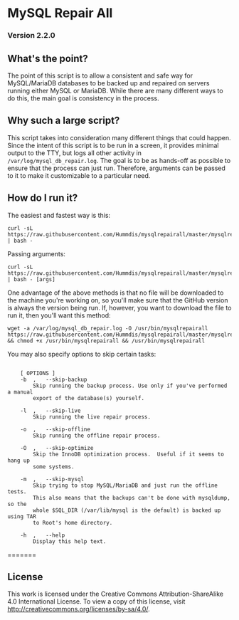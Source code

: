 # MySQL Repair All

### Version 2.2.0

## What's the point?

The point of this script is to allow a consistent and safe way for MySQL/MariaDB databases to be backed up and repaired on servers running either MySQL or MariaDB.  While there are many different ways to do this, the main goal is consistency in the process.

## Why such a large script?

This script takes into consideration many different things that could happen.  Since the intent of this script is to be run in a screen, it provides minimal output to the TTY, but logs all other activity in `/var/log/mysql_db_repair.log`.    The goal is to be as hands-off as possible to ensure that the process can just run.  Therefore, arguments can be passed to it to make it customizable to a particular need.

## How do I run it?

The easiest and fastest way is this:

    curl -sL https://raw.githubusercontent.com/Hummdis/mysqlrepairall/master/mysqlrepairall | bash -

Passing arguments:

    curl -sL https://raw.githubusercontent.com/Hummdis/mysqlrepairall/master/mysqlrepairall | bash - [args]

One advantage of the above methods is that no file will be downloaded to the machine you're working on, so you'll make sure that the GitHub version is always the version being run.  If, however, you want to download the file to run it, then you'll want this method:

    wget -a /var/log/mysql_db_repair.log -O /usr/bin/mysqlrepairall https://raw.githubusercontent.com/Hummdis/mysqlrepairall/master/mysqlrepairall && chmod +x /usr/bin/mysqlrepairall && /usr/bin/mysqlrepairall

You may also specify options to skip certain tasks:

```Usage: mysqlrepairall [ OPTIONS ]

    [ OPTIONS ]
	-b	,	--skip-backup
		Skip running the backup process. Use only if you've performed a manual
		export of the database(s) yourself.

	-l	,	--skip-live
		Skip running the live repair process.

	-o	,	--skip-offline	
		Skip running the offline repair process.
	
	-O	,	--skip-optimize
		Skip the InnoDB optimization process.  Useful if it seems to hang up
		some systems.
	
	-m	,	--skip-mysql
		Skip trying to stop MySQL/MariaDB and just run the offline tests.
		This also means that the backups can't be done with mysqldump, so the
		whole $SQL_DIR (/var/lib/mysql is the default) is backed up using TAR
		to Root's home directory.

	-h	,	--help
		Display this help text.
```

=======
## License
This work is licensed under the Creative Commons Attribution-ShareAlike 4.0 International License. To view a copy of this license, visit http://creativecommons.org/licenses/by-sa/4.0/.
